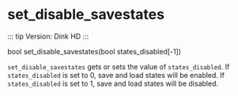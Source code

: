 # set_disable_savestates

::: tip Version:
Dink HD
:::

<Prototype>bool set_disable_savestates(bool states_disabled[-1])</Prototype>

`set_disable_savestates` gets or sets the value of `states_disabled`. 
If `states_disabled` is set to 0, save and load states will be enabled.
If `states_disabled` is set to 1, save and load states will be disabled.